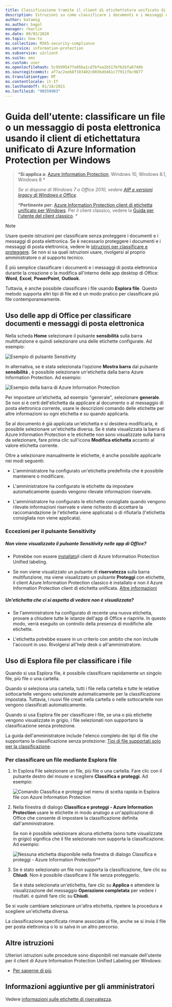 ```yaml
---
title: Classificazione tramite il client di etichettatura unificato di Azure Information Protection
description: Istruzioni su come classificare i documenti e i messaggi di posta elettronica quando si usa il client di etichettatura unificata di Azure Information Protection per Windows.
author: batamig
ms.author: bagol
manager: rkarlin
ms.date: 09/03/2020
ms.topic: how-to
ms.collection: M365-security-compliance
ms.service: information-protection
ms.subservice: v2client
ms.suite: ems
ms.custom: user
ms.openlocfilehash: 5c95995477e05ba1cd7bfea2b517b762bfa6748b
ms.sourcegitcommit: af7ac2eeb8f103402c0036dd461c77911fbc9877
ms.translationtype: MT
ms.contentlocale: it-IT
ms.lasthandoff: 01/18/2021
ms.locfileid: "98559983"
---
```

# <a name="user-guide-classify-a-file-or-email-by-using-the-azure-information-protection-unified-labeling-client-for-windows"></a>Guida dell'utente: classificare un file o un messaggio di posta elettronica usando il client di etichettatura unificato di Azure Information Protection per Windows

>***Si applica a**: [Azure Information Protection](https://azure.microsoft.com/pricing/details/information-protection), Windows 10, Windows 8.1, Windows 8 *
>
>*Se si dispone di Windows 7 o Office 2010, vedere [AIP e versioni legacy di Windows e Office](../known-issues.md#aip-and-legacy-windows-and-office-versions).*
>
>***Pertinente per**: [Azure Information Protection client di etichetta unificato per Windows](../faqs.md#whats-the-difference-between-the-azure-information-protection-classic-and-unified-labeling-clients). Per il client classico, vedere la [Guida per l'utente del client classico](client-classify.md). *

> [!NOTE]
> Usare queste istruzioni per classificare senza proteggere i documenti e i messaggi di posta elettronica. Se è necessario proteggere i documenti e i messaggi di posta elettronica, vedere le [istruzioni per classificare e proteggere](clientv2-classify-protect.md). Se non si sa quali istruzioni usare, rivolgersi al proprio amministratore o al supporto tecnico.

È più semplice classificare i documenti e i messaggi di posta elettronica durante la creazione o la modifica all'interno delle app desktop di Office: **Word**, **Excel**, **PowerPoint**, **Outlook**. 

Tuttavia, è anche possibile classificare i file usando **Esplora file**. Questo metodo supporta altri tipi di file ed è un modo pratico per classificare più file contemporaneamente. 

## <a name="using-office-apps-to-classify-your-documents-and-emails"></a>Uso delle app di Office per classificare documenti e messaggi di posta elettronica

Nella scheda **Home** selezionare il pulsante **sensibilità** sulla barra multifunzione e quindi selezionare una delle etichette configurate. Ad esempio:

![Esempio di pulsante Sensitivity](../media/sensitivity-not-set-callout.png)

In alternativa, se è stata selezionata l'opzione **Mostra barra** dal pulsante **sensibilità** , è possibile selezionare un'etichetta dalla barra Azure Information Protection. Ad esempio:

![Esempio della barra di Azure Information Protection](../media/info-protect-barv2-not-set-callout.png)

Per impostare un'etichetta, ad esempio "generale", selezionare **generale**. Se non si è certi dell'etichetta da applicare al documento o al messaggio di posta elettronica corrente, usare le descrizioni comando delle etichette per altre informazioni su ogni etichetta e su quando applicarla. 

Se al documento è già applicata un'etichetta e si desidera modificarla, è possibile selezionare un'etichetta diversa. Se è stata visualizzata la barra di Azure Information Protection e le etichette non sono visualizzate sulla barra da selezionare, fare prima clic sull'icona **Modifica etichetta** accanto al valore etichetta corrente.

Oltre a selezionare manualmente le etichette, è anche possibile applicarle nei modi seguenti:

- L'amministratore ha configurato un'etichetta predefinita che è possibile mantenere o modificare.

- L'amministratore ha configurato le etichette da impostare automaticamente quando vengono rilevate informazioni riservate.

- L'amministratore ha configurato le etichette consigliate quando vengono rilevate informazioni riservate e viene richiesto di accettare la raccomandazione (e l'etichetta viene applicata) o di rifiutarla (l'etichetta consigliata non viene applicata).

### <a name="exceptions-for-the-sensitivity-button"></a>Eccezioni per il pulsante Sensitivity

##### <a name="dont-see-the-sensitivity-button-in-your-office-apps"></a>Non viene visualizzato il pulsante Sensitivity nelle app di Office?

- Potrebbe non essere [installato](install-unifiedlabelingclient-app.md)il client di Azure Information Protection Unified labeling.

- Se non viene visualizzato un pulsante di **riservatezza** sulla barra multifunzione, ma viene visualizzato un pulsante **Proteggi** con etichette, il client Azure Information Protection classico è installato e non il Azure Information Protection client di etichetta unificata. [Altre informazioni](../faqs.md#whats-the-difference-between-the-azure-information-protection-classic-and-unified-labeling-clients)

##### <a name="is-the-label-that-you-expect-to-see-not-displayed"></a>Un'etichetta che ci si aspetta di vedere non è visualizzata? 

- Se l'amministratore ha configurato di recente una nuova etichetta, provare a chiudere tutte le istanze dell'app di Office e riaprirle. In questo modo, verrà eseguito un controllo della presenza di modifiche alle etichette.

- L'etichetta potrebbe essere in un criterio con ambito che non include l'account in uso. Rivolgersi all'help desk o all'amministratore.


## <a name="using-file-explorer-to-classify-files"></a>Uso di Esplora file per classificare i file

Quando si usa Esplora file, è possibile classificare rapidamente un singolo file, più file o una cartella. 

Quando si seleziona una cartella, tutti i file nella cartella e tutte le relative sottocartelle vengono selezionate automaticamente per la classificazione impostata. Tuttavia, i nuovi file creati nella cartella o nelle sottocartelle non vengono classificati automaticamente.

Quando si usa Esplora file per classificare i file, se una o più etichette vengono visualizzate in grigio, i file selezionati non supportano la classificazione senza protezione.

La guida dell'amministratore include l'elenco completo dei tipi di file che supportano la classificazione senza protezione: [Tipi di file supportati solo per la classificazione](clientv2-admin-guide-file-types.md#file-types-supported-for-classification-only).

### <a name="to-classify-a-file-by-using-file-explorer"></a>Per classificare un file mediante Esplora file

1. In Esplora File selezionare un file, più file o una cartella. Fare clic con il pulsante destro del mouse e scegliere **Classifica e proteggi**. Ad esempio:
    
    ![Comando Classifica e proteggi nel menu di scelta rapida in Esplora file con Azure Information Protection](../media/right-click-classify-protect-folder.png)

2. Nella finestra di dialogo **Classifica e proteggi - Azure Information Protection** usare le etichette in modo analogo a un'applicazione di Office che consente di impostare la classificazione definita dall'amministratore. 
    
    Se non è possibile selezionare alcuna etichetta (sono tutte visualizzate in grigio) significa che il file selezionato non supporta la classificazione. Ad esempio:
    
    ![Nessuna etichetta disponibile nella finestra di dialogo Classifica e proteggi - Azure Information Protection**](../media/v2info-protect-dialog-labels-dimmed.png)

3. Se è stato selezionato un file non supporta la classificazione, fare clic su **Chiudi**. Non è possibile classificare il file senza proteggerlo.
    
    Se è stata selezionata un'etichetta, fare clic su **Applica** e attendere la visualizzazione del messaggio **Operazione completata** per vedere i risultati. e quindi fare clic su **Chiudi**.

Se si vuole cambiare selezionare un'altra etichetta, ripetere la procedura e scegliere un'etichetta diversa.

La classificazione specificata rimane associata al file, anche se si invia il file per posta elettronica o lo si salva in un altro percorso. 

## <a name="other-instructions"></a>Altre istruzioni

Ulteriori istruzioni sulle procedure sono disponibili nel manuale dell'utente per il client di Azure Information Protection Unified Labeling per Windows:

- [Per saperne di più](clientv2-user-guide.md#what-do-you-want-to-do)

## <a name="additional-information-for-administrators"></a>Informazioni aggiuntive per gli amministratori

Vedere [informazioni sulle etichette di riservatezza](/microsoft-365/compliance/sensitivity-labels).

